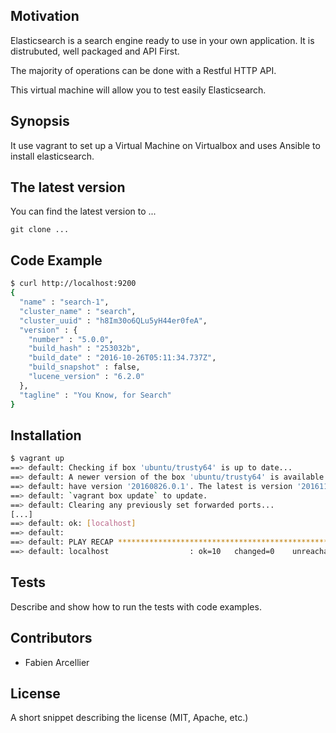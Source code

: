 ## Motivation

Elasticsearch is a search engine ready to use in your own application.
It is distrubuted, well packaged and API First.

The majority of operations can be done with a Restful HTTP API.

This virtual machine will allow you to test easily Elasticsearch.

## Synopsis

It use vagrant to set up a Virtual Machine on Virtualbox and
uses Ansible to install elasticsearch.

## The latest version

You can find the latest version to ...

    git clone ...

## Code Example

```bash
$ curl http://localhost:9200
{
  "name" : "search-1",
  "cluster_name" : "search",
  "cluster_uuid" : "h8Im30o6QLu5yH44er0feA",
  "version" : {
    "number" : "5.0.0",
    "build_hash" : "253032b",
    "build_date" : "2016-10-26T05:11:34.737Z",
    "build_snapshot" : false,
    "lucene_version" : "6.2.0"
  },
  "tagline" : "You Know, for Search"
}
```

## Installation

```bash
$ vagrant up
==> default: Checking if box 'ubuntu/trusty64' is up to date...
==> default: A newer version of the box 'ubuntu/trusty64' is available! You currently
==> default: have version '20160826.0.1'. The latest is version '20161109.0.0'. Run
==> default: `vagrant box update` to update.
==> default: Clearing any previously set forwarded ports...
[...]
==> default: ok: [localhost]
==> default:
==> default: PLAY RECAP *********************************************************************
==> default: localhost                  : ok=10   changed=0    unreachable=0    failed=0
```

## Tests

Describe and show how to run the tests with code examples.

## Contributors

* Fabien Arcellier

## License

A short snippet describing the license (MIT, Apache, etc.)

